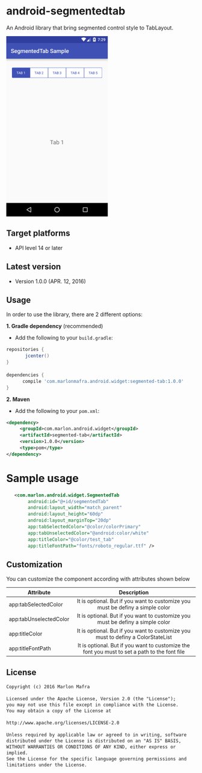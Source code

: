 android-segmentedtab
===============

An Android library that bring segmented control style to TabLayout.

<img width="270" src="./screenshots/sample.png" />

Target platforms
---

- API level 14 or later

Latest version
---

- Version 1.0.0  (APR. 12, 2016)

Usage
---

In order to use the library, there are 2 different options:

**1. Gradle dependency** (recommended)

 - 	Add the following to your `build.gradle`:
 ```gradle
repositories {
	    jcenter()
}

dependencies {
	   compile 'com.marlonmafra.android.widget:segmented-tab:1.0.0'
}
```

**2. Maven**
- Add the following to your `pom.xml`:

 ```xml
<dependency>
      <groupId>com.marlon.android.widget</groupId>
      <artifactId>segmented-tab</artifactId>
      <version>1.0.0</version>
      <type>pom</type>
</dependency>
```

# Sample usage

```xml
   <com.marlon.android.widget.SegmentedTab
        android:id="@+id/segmentedTab"
        android:layout_width="match_parent"
        android:layout_height="60dp"
        android:layout_marginTop="20dp"
        app:tabSelectedColor="@color/colorPrimary"
        app:tabUnselectedColor="@android:color/white"
        app:titleColor="@color/test_tab"
        app:titleFontPath="fonts/roboto_regular.ttf" />
```

## Customization

You can customize the component according with attributes shown below

| Attribute             | Description   |
| ----------------------|:-------------:| 
| app:tabSelectedColor  | It is optional. But if you want to customize you must be definy a simple color | 
| app:tabUnselectedColor| It is optional. But if you want to customize you must be definy a simple color | 
| app:titleColor        | It is optional. But if you want to customize you must to definy a ColorStateList | 
| app:titleFontPath     | It is optional. But if you want to customize the font you must to set a path to the font file |

License
---

	Copyright (c) 2016 Marlon Mafra

    Licensed under the Apache License, Version 2.0 (the "License");
    you may not use this file except in compliance with the License.
    You may obtain a copy of the License at

    http://www.apache.org/licenses/LICENSE-2.0

    Unless required by applicable law or agreed to in writing, software
    distributed under the License is distributed on an "AS IS" BASIS,
    WITHOUT WARRANTIES OR CONDITIONS OF ANY KIND, either express or implied.
    See the License for the specific language governing permissions and
    limitations under the License.

